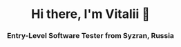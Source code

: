 <h1 align="center"> Hi there, I'm Vitalii 👋</h1>

<h3 align="center">Entry-Level Software Tester from Syzran, Russia</h3>

